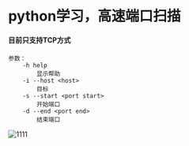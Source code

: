 # python学习，高速端口扫描

#### 目前只支持TCP方式

```
参数：
	-h help
		显示帮助
    -i --host <host>
    	目标
    -s --start <port start>
    	开始端口
    -d --end <port end>
    	结束端口
```

![1111](C:\Users\Valerian\Desktop\1111.gif)